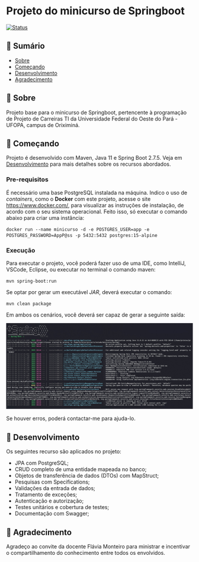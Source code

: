 # Projeto do minicurso de Springboot
[![Status](https://img.shields.io/badge/Status-Em%20Desenvolvimento-green)]()

## 📝 Sumário

- [Sobre](#about)
- [Começando](#started)
- [Desenvolvimento](#development)
- [Agradecimento](#thanks)

## 🧐 Sobre <a name = "about"></a>

Projeto base para o minicurso de Springboot, pertencente à programação de Projeto de Carreiras TI da Universidade Federal do Oeste do Pará - UFOPA, campus de Oriximiná.

## 🚀 Começando <a name = "started"></a>

Projeto é desenvolvido com Maven, Java 11 e Spring Boot 2.7.5. Veja em [Desenvolvimento](#development) para mais detalhes sobre os recursos abordados.

### Pre-requisitos

É necessário uma base PostgreSQL instalada na máquina. Indico o uso de _containers_, como o **Docker** com este projeto, acesse o site https://www.docker.com/, para visualizar as instruções de instalação, de acordo com o seu sistema operacional. Feito isso, só executar o comando abaixo para criar uma instância:

```
docker run --name minicurso -d -e POSTGRES_USER=app -e POSTGRES_PASSWORD=AppP@ss -p 5432:5432 postgres:15-alpine
```

### Execução

Para executar o projeto, você poderá fazer uso de uma IDE, como IntelliJ, VSCode, Eclipse, ou executar no terminal o comando maven:

```
mvn spring-boot:run
```

Se optar por gerar um executável _JAR_, deverá executar o comando:

```
mvn clean package
```

Em ambos os cenários, você deverá ser capaz de gerar a seguinte saída:

![spring](spring.jpg)

Se houver erros, poderá contactar-me para ajuda-lo.

## 🔧 Desenvolvimento <a name = "development"></a>

Os seguintes recurso são aplicados no projeto:

- JPA com PostgreSQL;
- CRUD completo de uma entidade mapeada no banco;
- Objetos de transferência de dados (DTOs) com MapStruct;
- Pesquisas com Specifications;
- Validações da entrada de dados;
- Tratamento de exceções;
- Autenticação e autorização;
- Testes unitários e cobertura de testes;
- Documentação com Swagger;

## 🎉 Agradecimento <a name = "thanks"></a>
Agradeço ao convite da docente Flávia Monteiro para ministrar e incentivar o compartilhamento do conhecimento entre todos os envolvidos.